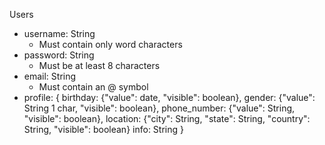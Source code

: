 Users

* username: String
    * Must contain only word characters
* password: String
    * Must be at least 8 characters
* email: String
    * Must contain an @ symbol
* profile: {
  	birthday: {"value": date, "visible": boolean},
  	gender: {"value": String 1 char, "visible": boolean},
  	phone_number: {"value": String, "visible": boolean},
  	location: {"city": String, "state": String, "country": String, "visible": boolean}
  	info: String
}
